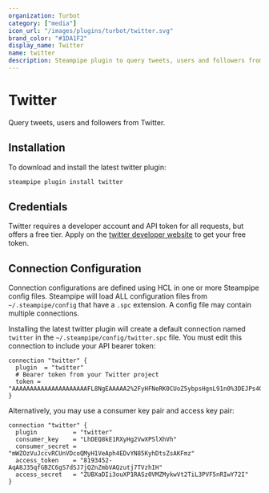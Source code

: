 ```yaml
---
organization: Turbot
category: ["media"]
icon_url: "/images/plugins/turbot/twitter.svg"
brand_color: "#1DA1F2"
display_name: Twitter
name: twitter
description: Steampipe plugin to query tweets, users and followers from Twitter.
---
```


# Twitter

Query tweets, users and followers from Twitter.


## Installation

To download and install the latest twitter plugin:

```bash
steampipe plugin install twitter
```

## Credentials

Twitter requires a developer account and API token for all requests, but offers a free tier. Apply on the [twitter developer website](https://developer.twitter.com/) to get your free token.


## Connection Configuration

Connection configurations are defined using HCL in one or more Steampipe config files. Steampipe will load ALL configuration files from `~/.steampipe/config` that have a `.spc` extension. A config file may contain multiple connections.

Installing the latest twitter plugin will create a default connection named `twitter` in the `~/.steampipe/config/twitter.spc` file. You must edit this connection to include your API bearer token:

```hcl
connection "twitter" {
  plugin  = "twitter"
  # Bearer token from your Twitter project
  token = "AAAAAAAAAAAAAAAAAAAAAFL8NgEAAAAA2%2FyHFNeRK0CUoZ5ybpsHgnL91n0%3DEJPs4GsJVU8ZlrHYr1x0eyb4Br48WeqLtmM4aAKbIxpInTrrIu"
}
```

Alternatively, you may use a consumer key pair and access key pair:
```hcl
connection "twitter" {
  plugin          = "twitter"
  consumer_key    = "LhDEQ8kE1RXyHg2VwXPSlXhVh"
  consumer_secret = "mWZOzVuJccvRCUnVDcoQMyH1VeAph4EDvYN85KyhDtsZsAKFmz"
  access_token    = "8193452-AqA8J35qfGBZC6gS7dSJ7jQZnZmbVAQzutj7TVzhIH"
  access_secret   = "ZUBXaDIi3ouXP1RASz0VMZMykwVt2TiL3PVF5nRIwY72I"
}
```
